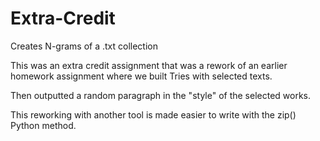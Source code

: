 # Extra-Credit
Creates N-grams of a .txt collection

This was an extra credit assignment that was a rework of an earlier homework assignment where we built Tries 
with selected texts.

Then outputted a random paragraph in the "style" of the selected works.

This reworking with another tool is made easier to write with the zip() Python method.
